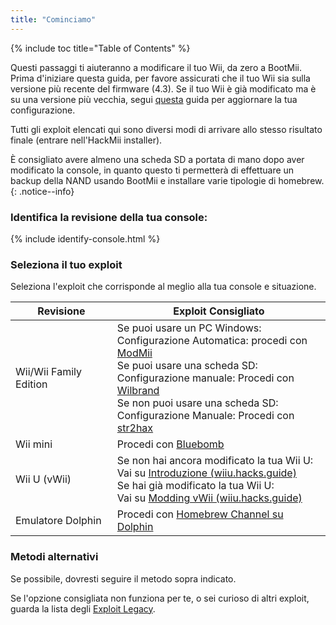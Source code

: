 ```yaml
---
title: "Cominciamo"
---
```


{% include toc title="Table of Contents" %}

Questi passaggi ti aiuteranno a modificare il tuo Wii, da zero a BootMii. Prima d'iniziare questa guida, per favore assicurati che il tuo Wii sia sulla versione più recente del firmware (4.3). Se il tuo Wii è già modificato ma è su una versione più vecchia, segui [questa](update) guida per aggiornare la tua configurazione.

Tutti gli exploit elencati qui sono diversi modi di arrivare allo stesso risultato finale (entrare nell'HackMii installer).

È consigliato avere almeno una scheda SD a portata di mano dopo aver modificato la console, in quanto questo ti permetterà di effettuare un backup della NAND usando BootMii e installare varie tipologie di homebrew.
{: .notice--info}

### Identifica la revisione della tua console:

{% include identify-console.html %}<br>

### Seleziona il tuo exploit

Seleziona l'exploit che corrisponde al meglio alla tua console e situazione.

| Revisione              | Exploit Consigliato                                                                                                                                                                                                                                                                                                             |
| ---------------------- | ------------------------------------------------------------------------------------------------------------------------------------------------------------------------------------------------------------------------------------------------------------------------------------------------------------------------------- |
| Wii/Wii Family Edition | Se puoi usare un PC Windows: <br> Configurazione Automatica: procedi con [ModMii](modmii)<br> Se puoi usare una scheda SD:<br> Configurazione manuale: Procedi con [Wilbrand](wilbrand)<br> Se non puoi usare una scheda SD:<br> Configurazione Manuale: Procedi con [str2hax](str2hax)<br> |
| Wii mini               | Procedi con [Bluebomb](bluebomb)                                                                                                                                                                                                                                                                                                |
| Wii U (vWii)           | Se non hai ancora modificato la tua Wii U:<br> Vai su [Introduzione (wiiu.hacks.guide)](https://wiiu.hacks.guide/#/)<br> Se hai già modificato la tua Wii U:<br>Vai su [Modding vWii (wiiu.hacks.guide)](https://wiiu.hacks.guide/#/vwii/sd-preparation)                                                      |
| Emulatore Dolphin      | Procedi con [Homebrew Channel su Dolphin](homebrew-dolphin)                                                                                                                                                                                                                                                                     |

### Metodi alternativi

Se possibile, dovresti seguire il metodo sopra indicato.

Se l'opzione consigliata non funziona per te, o sei curioso di altri exploit, guarda la lista degli [Exploit Legacy](legacy-exploits).
